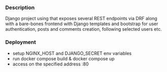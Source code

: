 ### Description

Django project using that exposes several REST endpoints via DRF along with a bare-bones frontend with Django templates and bootstrap for user authentication, posts and comments creation, following selected users etc.

### Deployment
- setup NGINX_HOST and DJANGO_SECRET env variables
- run docker compose build & docker compose up
- access on the specified address :80